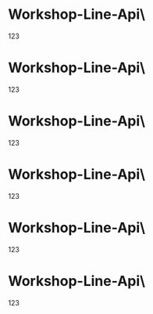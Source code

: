 # Workshop-Line-Api\

123
# Workshop-Line-Api\

123
# Workshop-Line-Api\

123
# Workshop-Line-Api\

123
# Workshop-Line-Api\

123
# Workshop-Line-Api\

123
